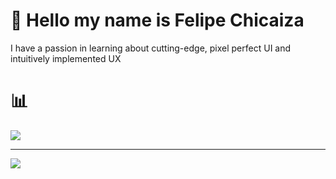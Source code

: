 # 💫 Hello my name is Felipe Chicaiza
I have a passion in learning about cutting-edge, pixel perfect UI and intuitively implemented UX

# 📊
![](https://github-readme-stats.vercel.app/api/top-langs/?username=FelipeChicaiza&theme=dark&hide_border=true&include_all_commits=false&count_private=false&layout=compact)

---
![](https://visitcount.itsvg.in/api?id=FelipeChicaiza&icon=6&color=10)

<!-- Proudly created with GPRM ( https://gprm.itsvg.in ) -->

